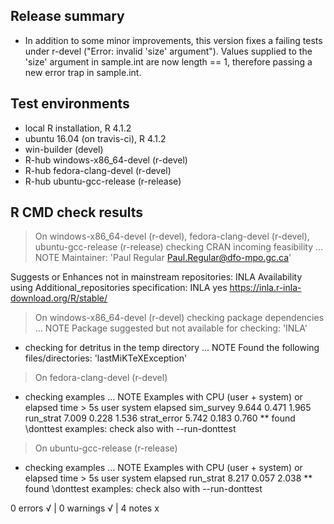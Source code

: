 ## Release summary

- In addition to some minor improvements, this version fixes a failing tests under r-devel ("Error: invalid 'size' argument"). Values supplied to the 'size' argument in sample.int are now length == 1, therefore passing a new error trap in sample.int.

## Test environments

- local R installation, R 4.1.2
- ubuntu 16.04 (on travis-ci), R 4.1.2
- win-builder (devel)
- R-hub windows-x86_64-devel (r-devel)
- R-hub fedora-clang-devel (r-devel)
- R-hub ubuntu-gcc-release (r-release)

## R CMD check results

> On windows-x86_64-devel (r-devel), fedora-clang-devel (r-devel), ubuntu-gcc-release (r-release)
  checking CRAN incoming feasibility ... NOTE
  Maintainer: 'Paul Regular <Paul.Regular@dfo-mpo.gc.ca>'
  
  Suggests or Enhances not in mainstream repositories:
    INLA
  Availability using Additional_repositories specification:
    INLA   yes   https://inla.r-inla-download.org/R/stable/

> On windows-x86_64-devel (r-devel)
  checking package dependencies ... NOTE
  Package suggested but not available for checking: 'INLA'
  * checking for detritus in the temp directory ... NOTE
  Found the following files/directories:
    'lastMiKTeXException'

> On fedora-clang-devel (r-devel)
  * checking examples ... NOTE
  Examples with CPU (user + system) or elapsed time > 5s
               user system elapsed
  sim_survey  9.644  0.471   1.965
  run_strat   7.009  0.228   1.536
  strat_error 5.742  0.183   0.760
  ** found \donttest examples: check also with --run-donttest
  
> On ubuntu-gcc-release (r-release)
  * checking examples ... NOTE
  Examples with CPU (user + system) or elapsed time > 5s
             user system elapsed
  run_strat 8.217  0.057   2.038
  ** found \donttest examples: check also with --run-donttest

0 errors √ | 0 warnings √ | 4 notes x



